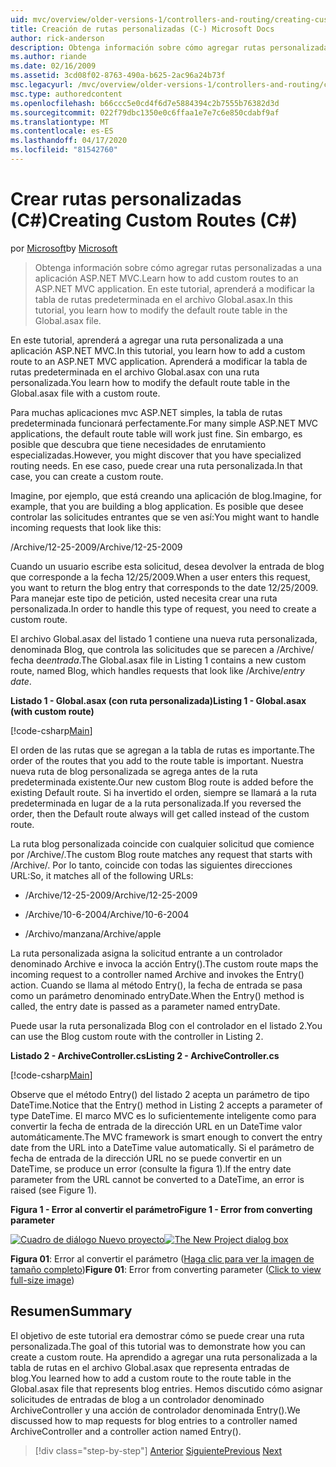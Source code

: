 ```yaml
---
uid: mvc/overview/older-versions-1/controllers-and-routing/creating-custom-routes-cs
title: Creación de rutas personalizadas (C-) Microsoft Docs
author: rick-anderson
description: Obtenga información sobre cómo agregar rutas personalizadas a una aplicación ASP.NET MVC. En este tutorial, aprenderá a modificar la tabla de rutas predeterminada en el archivo Global.asax.
ms.author: riande
ms.date: 02/16/2009
ms.assetid: 3cd08f02-8763-490a-b625-2ac96a24b73f
msc.legacyurl: /mvc/overview/older-versions-1/controllers-and-routing/creating-custom-routes-cs
msc.type: authoredcontent
ms.openlocfilehash: b66ccc5e0cd4f6d7e5884394c2b7555b76382d3d
ms.sourcegitcommit: 022f79dbc1350e0c6ffaa1e7e7c6e850cdabf9af
ms.translationtype: MT
ms.contentlocale: es-ES
ms.lasthandoff: 04/17/2020
ms.locfileid: "81542760"
---
```

# <a name="creating-custom-routes-c"></a><span data-ttu-id="4cc4e-104">Crear rutas personalizadas (C#)</span><span class="sxs-lookup"><span data-stu-id="4cc4e-104">Creating Custom Routes (C#)</span></span>

<span data-ttu-id="4cc4e-105">por [Microsoft](https://github.com/microsoft)</span><span class="sxs-lookup"><span data-stu-id="4cc4e-105">by [Microsoft](https://github.com/microsoft)</span></span>

> <span data-ttu-id="4cc4e-106">Obtenga información sobre cómo agregar rutas personalizadas a una aplicación ASP.NET MVC.</span><span class="sxs-lookup"><span data-stu-id="4cc4e-106">Learn how to add custom routes to an ASP.NET MVC application.</span></span> <span data-ttu-id="4cc4e-107">En este tutorial, aprenderá a modificar la tabla de rutas predeterminada en el archivo Global.asax.</span><span class="sxs-lookup"><span data-stu-id="4cc4e-107">In this tutorial, you learn how to modify the default route table in the Global.asax file.</span></span>

<span data-ttu-id="4cc4e-108">En este tutorial, aprenderá a agregar una ruta personalizada a una aplicación ASP.NET MVC.</span><span class="sxs-lookup"><span data-stu-id="4cc4e-108">In this tutorial, you learn how to add a custom route to an ASP.NET MVC application.</span></span> <span data-ttu-id="4cc4e-109">Aprenderá a modificar la tabla de rutas predeterminada en el archivo Global.asax con una ruta personalizada.</span><span class="sxs-lookup"><span data-stu-id="4cc4e-109">You learn how to modify the default route table in the Global.asax file with a custom route.</span></span>

<span data-ttu-id="4cc4e-110">Para muchas aplicaciones mvc ASP.NET simples, la tabla de rutas predeterminada funcionará perfectamente.</span><span class="sxs-lookup"><span data-stu-id="4cc4e-110">For many simple ASP.NET MVC applications, the default route table will work just fine.</span></span> <span data-ttu-id="4cc4e-111">Sin embargo, es posible que descubra que tiene necesidades de enrutamiento especializadas.</span><span class="sxs-lookup"><span data-stu-id="4cc4e-111">However, you might discover that you have specialized routing needs.</span></span> <span data-ttu-id="4cc4e-112">En ese caso, puede crear una ruta personalizada.</span><span class="sxs-lookup"><span data-stu-id="4cc4e-112">In that case, you can create a custom route.</span></span>

<span data-ttu-id="4cc4e-113">Imagine, por ejemplo, que está creando una aplicación de blog.</span><span class="sxs-lookup"><span data-stu-id="4cc4e-113">Imagine, for example, that you are building a blog application.</span></span> <span data-ttu-id="4cc4e-114">Es posible que desee controlar las solicitudes entrantes que se ven así:</span><span class="sxs-lookup"><span data-stu-id="4cc4e-114">You might want to handle incoming requests that look like this:</span></span>

<span data-ttu-id="4cc4e-115">/Archive/12-25-2009</span><span class="sxs-lookup"><span data-stu-id="4cc4e-115">/Archive/12-25-2009</span></span>

<span data-ttu-id="4cc4e-116">Cuando un usuario escribe esta solicitud, desea devolver la entrada de blog que corresponde a la fecha 12/25/2009.</span><span class="sxs-lookup"><span data-stu-id="4cc4e-116">When a user enters this request, you want to return the blog entry that corresponds to the date 12/25/2009.</span></span> <span data-ttu-id="4cc4e-117">Para manejar este tipo de petición, usted necesita crear una ruta personalizada.</span><span class="sxs-lookup"><span data-stu-id="4cc4e-117">In order to handle this type of request, you need to create a custom route.</span></span>

<span data-ttu-id="4cc4e-118">El archivo Global.asax del listado 1 contiene una nueva ruta personalizada, denominada Blog, que controla las solicitudes que se parecen a /Archive/ fecha de*entrada*.</span><span class="sxs-lookup"><span data-stu-id="4cc4e-118">The Global.asax file in Listing 1 contains a new custom route, named Blog, which handles requests that look like /Archive/*entry date*.</span></span>

<span data-ttu-id="4cc4e-119">**Listado 1 - Global.asax (con ruta personalizada)**</span><span class="sxs-lookup"><span data-stu-id="4cc4e-119">**Listing 1 - Global.asax (with custom route)**</span></span>

[!code-csharp[Main](creating-custom-routes-cs/samples/sample1.cs)]

<span data-ttu-id="4cc4e-120">El orden de las rutas que se agregan a la tabla de rutas es importante.</span><span class="sxs-lookup"><span data-stu-id="4cc4e-120">The order of the routes that you add to the route table is important.</span></span> <span data-ttu-id="4cc4e-121">Nuestra nueva ruta de blog personalizada se agrega antes de la ruta predeterminada existente.</span><span class="sxs-lookup"><span data-stu-id="4cc4e-121">Our new custom Blog route is added before the existing Default route.</span></span> <span data-ttu-id="4cc4e-122">Si ha invertido el orden, siempre se llamará a la ruta predeterminada en lugar de a la ruta personalizada.</span><span class="sxs-lookup"><span data-stu-id="4cc4e-122">If you reversed the order, then the Default route always will get called instead of the custom route.</span></span>

<span data-ttu-id="4cc4e-123">La ruta blog personalizada coincide con cualquier solicitud que comience por /Archive/.</span><span class="sxs-lookup"><span data-stu-id="4cc4e-123">The custom Blog route matches any request that starts with /Archive/.</span></span> <span data-ttu-id="4cc4e-124">Por lo tanto, coincide con todas las siguientes direcciones URL:</span><span class="sxs-lookup"><span data-stu-id="4cc4e-124">So, it matches all of the following URLs:</span></span>

- <span data-ttu-id="4cc4e-125">/Archive/12-25-2009</span><span class="sxs-lookup"><span data-stu-id="4cc4e-125">/Archive/12-25-2009</span></span>

- <span data-ttu-id="4cc4e-126">/Archive/10-6-2004</span><span class="sxs-lookup"><span data-stu-id="4cc4e-126">/Archive/10-6-2004</span></span>

- <span data-ttu-id="4cc4e-127">/Archivo/manzana</span><span class="sxs-lookup"><span data-stu-id="4cc4e-127">/Archive/apple</span></span>

<span data-ttu-id="4cc4e-128">La ruta personalizada asigna la solicitud entrante a un controlador denominado Archive e invoca la acción Entry().</span><span class="sxs-lookup"><span data-stu-id="4cc4e-128">The custom route maps the incoming request to a controller named Archive and invokes the Entry() action.</span></span> <span data-ttu-id="4cc4e-129">Cuando se llama al método Entry(), la fecha de entrada se pasa como un parámetro denominado entryDate.</span><span class="sxs-lookup"><span data-stu-id="4cc4e-129">When the Entry() method is called, the entry date is passed as a parameter named entryDate.</span></span>

<span data-ttu-id="4cc4e-130">Puede usar la ruta personalizada Blog con el controlador en el listado 2.</span><span class="sxs-lookup"><span data-stu-id="4cc4e-130">You can use the Blog custom route with the controller in Listing 2.</span></span>

<span data-ttu-id="4cc4e-131">**Listado 2 - ArchiveController.cs**</span><span class="sxs-lookup"><span data-stu-id="4cc4e-131">**Listing 2 - ArchiveController.cs**</span></span>

[!code-csharp[Main](creating-custom-routes-cs/samples/sample2.cs)]

<span data-ttu-id="4cc4e-132">Observe que el método Entry() del listado 2 acepta un parámetro de tipo DateTime.</span><span class="sxs-lookup"><span data-stu-id="4cc4e-132">Notice that the Entry() method in Listing 2 accepts a parameter of type DateTime.</span></span> <span data-ttu-id="4cc4e-133">El marco MVC es lo suficientemente inteligente como para convertir la fecha de entrada de la dirección URL en un DateTime valor automáticamente.</span><span class="sxs-lookup"><span data-stu-id="4cc4e-133">The MVC framework is smart enough to convert the entry date from the URL into a DateTime value automatically.</span></span> <span data-ttu-id="4cc4e-134">Si el parámetro de fecha de entrada de la dirección URL no se puede convertir en un DateTime, se produce un error (consulte la figura 1).</span><span class="sxs-lookup"><span data-stu-id="4cc4e-134">If the entry date parameter from the URL cannot be converted to a DateTime, an error is raised (see Figure 1).</span></span>

<span data-ttu-id="4cc4e-135">**Figura 1 - Error al convertir el parámetro**</span><span class="sxs-lookup"><span data-stu-id="4cc4e-135">**Figure 1 - Error from converting parameter**</span></span>

<span data-ttu-id="4cc4e-136">[![Cuadro de diálogo Nuevo proyecto](creating-custom-routes-cs/_static/image1.jpg)](creating-custom-routes-cs/_static/image1.png)</span><span class="sxs-lookup"><span data-stu-id="4cc4e-136">[![The New Project dialog box](creating-custom-routes-cs/_static/image1.jpg)](creating-custom-routes-cs/_static/image1.png)</span></span>

<span data-ttu-id="4cc4e-137">**Figura 01**: Error al convertir el parámetro ([Haga clic para ver la imagen de tamaño completo](creating-custom-routes-cs/_static/image2.png))</span><span class="sxs-lookup"><span data-stu-id="4cc4e-137">**Figure 01**: Error from converting parameter ([Click to view full-size image](creating-custom-routes-cs/_static/image2.png))</span></span>

## <a name="summary"></a><span data-ttu-id="4cc4e-138">Resumen</span><span class="sxs-lookup"><span data-stu-id="4cc4e-138">Summary</span></span>

<span data-ttu-id="4cc4e-139">El objetivo de este tutorial era demostrar cómo se puede crear una ruta personalizada.</span><span class="sxs-lookup"><span data-stu-id="4cc4e-139">The goal of this tutorial was to demonstrate how you can create a custom route.</span></span> <span data-ttu-id="4cc4e-140">Ha aprendido a agregar una ruta personalizada a la tabla de rutas en el archivo Global.asax que representa entradas de blog.</span><span class="sxs-lookup"><span data-stu-id="4cc4e-140">You learned how to add a custom route to the route table in the Global.asax file that represents blog entries.</span></span> <span data-ttu-id="4cc4e-141">Hemos discutido cómo asignar solicitudes de entradas de blog a un controlador denominado ArchiveController y una acción de controlador denominada Entry().</span><span class="sxs-lookup"><span data-stu-id="4cc4e-141">We discussed how to map requests for blog entries to a controller named ArchiveController and a controller action named Entry().</span></span>

> [!div class="step-by-step"]
> <span data-ttu-id="4cc4e-142">[Anterior](aspnet-mvc-controllers-overview-cs.md)
> [Siguiente](creating-a-route-constraint-cs.md)</span><span class="sxs-lookup"><span data-stu-id="4cc4e-142">[Previous](aspnet-mvc-controllers-overview-cs.md)
[Next](creating-a-route-constraint-cs.md)</span></span>
